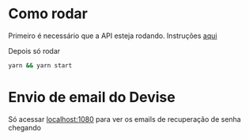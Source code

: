 # Como rodar

Primeiro é necessário que a API esteja rodando. Instruções [aqui](https://github.com/iago-silva/contact_registration_api)

Depois só rodar 

```bash
yarn && yarn start
```

# Envio de email do Devise

Só acessar [localhost:1080](http://localhost:1080) para ver os emails de recuperação de senha chegando